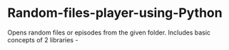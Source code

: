 # Random-files-player-using-Python
Opens random files or episodes from the given folder. Includes basic concepts of 2 libraries -
